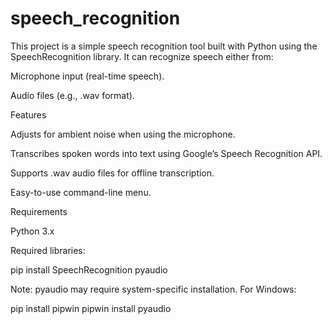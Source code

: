 # speech_recognition


This project is a simple speech recognition tool built with Python using the SpeechRecognition
 library.
It can recognize speech either from:

Microphone input (real-time speech).

Audio files (e.g., .wav format).


Features

Adjusts for ambient noise when using the microphone.

Transcribes spoken words into text using Google’s Speech Recognition API.

Supports .wav audio files for offline transcription.

Easy-to-use command-line menu.


Requirements


Python 3.x

Required libraries:

pip install SpeechRecognition pyaudio


Note: pyaudio may require system-specific installation.
For Windows:

pip install pipwin
pipwin install pyaudio

